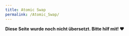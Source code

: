 ```yaml
---
title: Atomic Swap
permalink: /Atomic_Swap/
---
```


**Diese Seite wurde noch nicht übersetzt. Bitte hilf mit! ❤**

